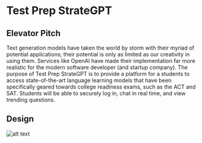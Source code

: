 # Test Prep StrateGPT

## Elevator Pitch
Text generation models have taken the world by storm with their myriad of potential applications; their potential is only as limited as our creativity in using them. Services like OpenAI have made their implementation far more realistic for the modern software developer (and startup company). The purpose of Test Prep StrateGPT is to provide a platform for a students to access state-of-the-art language learning models that have been specifically geared towards college readiness exams, such as the ACT and SAT. Students will be able to securely log in, chat in real time, and view trending questions.

## Design
![alt text](https://github.com/JoshuaEbbert/Test-Prep-StrateGPT/blob/b3b35e3d26846bb9c97475b7704dd5a439d635c6/Design.jpg?raw=true)
